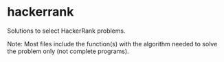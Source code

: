 # hackerrank

Solutions to select HackerRank problems.

Note: Most files include the function(s) with the algorithm needed to solve the problem only (not complete programs).

